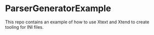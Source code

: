 # ParserGeneratorExample
This repo contains an example of how to use Xtext and Xtend to create tooling for INI files.
